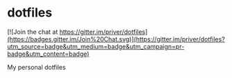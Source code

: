 dotfiles
========

[![Join the chat at https://gitter.im/priver/dotfiles](https://badges.gitter.im/Join%20Chat.svg)](https://gitter.im/priver/dotfiles?utm_source=badge&utm_medium=badge&utm_campaign=pr-badge&utm_content=badge)

My personal dotfiles
